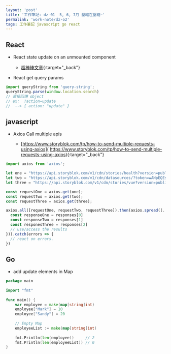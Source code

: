 ```yaml
---
layout: 'post'
title: '工作筆記: dz-01  5, 6, 7月 壓縮在壓縮~'
permalink: 'work-note/dz-o2'
tags: 工作筆記 javascript go react
---
```


## React 

- React state update on an unmounted component
   - [超棒棒文章](https://www.debuggr.io/react-update-unmounted-component/){:target="_back"}

- React get query params

~~~javascript
import queryString from 'query-string';
queryString.parse(window.location.search) 
// 直接回傳 object 
// ex:  ?action=update
//  --> { action: "update" }
~~~

## javascript 

- Axios Call multiple apis

   -  [https://www.storyblok.com/tp/how-to-send-multiple-requests-using-axios]( https://www.storyblok.com/tp/how-to-send-multiple-requests-using-axios){:target="_back"}

~~~javascript
import axios from 'axios';

let one = "https://api.storyblok.com/v1/cdn/stories/health?version=published&token=wANpEQEsMYGOwLxwXQ76Ggtt"
let two = "https://api.storyblok.com/v1/cdn/datasources/?token=wANpEQEsMYGOwLxwXQ76Ggtt"
let three = "https://api.storyblok.com/v1/cdn/stories/vue?version=published&token=wANpEQEsMYGOwLxwXQ76Ggtt"

const requestOne = axios.get(one);
const requestTwo = axios.get(two);
const requestThree = axios.get(three);

axios.all([requestOne, requestTwo, requestThree]).then(axios.spread((...responses) => {
  const responseOne = responses[0]
  const responseTwo = responses[1]
  const responesThree = responses[2]
  // use/access the results 
})).catch(errors => {
  // react on errors.
})
~~~



## Go

- add update elements in Map

~~~go
package main
 
import "fmt"
 
func main() {
    var employee = make(map[string]int)
    employee["Mark"] = 10
    employee["Sandy"] = 20
 
    // Empty Map
    employeeList := make(map[string]int)
 
    fmt.Println(len(employee))     // 2
    fmt.Println(len(employeeList)) // 0
}
~~~